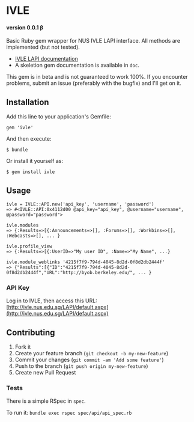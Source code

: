 # IVLE
#### version 0.0.1 &beta;
Basic Ruby gem wrapper for NUS IVLE LAPI interface. All methods are implemented (but not tested).

* [IVLE LAPI documentation](http://wiki.nus.edu.sg/display/ivlelapi/Home)
* A skeletion gem documentation is available in `doc`.

This gem is in beta and is not guaranteed to work 100%. If you encounter problems, submit an issue (preferably with the bugfix) and I'll get on it.

## Installation

Add this line to your application's Gemfile:

    gem 'ivle'

And then execute:

    $ bundle

Or install it yourself as:

    $ gem install ivle

## Usage

    ivle = IVLE::API.new('api_key', 'username', 'password')
    => #<IVLE::API:0x4112d00 @api_key="api_key", @username="username", @password="password">

    ivle.modules
    => {:Results=>[{:Announcements=>[], :Forums=>[], :Workbins=>[], :Webcasts=>[], ... }

    ivle.profile_view
    => {:Results=>[{:UserID=>"My user ID", :Name=>"My Name", ...}

    ivle.module_weblinks '4215f7f9-794d-4045-8d2d-0f8d2db2444f'
    => {"Results":[{"ID":"4215f7f9-794d-4045-8d2d-0f8d2db2444f","URL":"http://byob.berkeley.edu/", ... }

### API Key
Log in to IVLE, then access this URL: [http://ivle.nus.edu.sg/LAPI/default.aspx](http://ivle.nus.edu.sg/LAPI/default.aspx)

## Contributing

1. Fork it
2. Create your feature branch (`git checkout -b my-new-feature`)
3. Commit your changes (`git commit -am 'Add some feature'`)
4. Push to the branch (`git push origin my-new-feature`)
5. Create new Pull Request

### Tests
There is a simple RSpec in `spec`.

To run it: `bundle exec rspec spec/api/api_spec.rb`